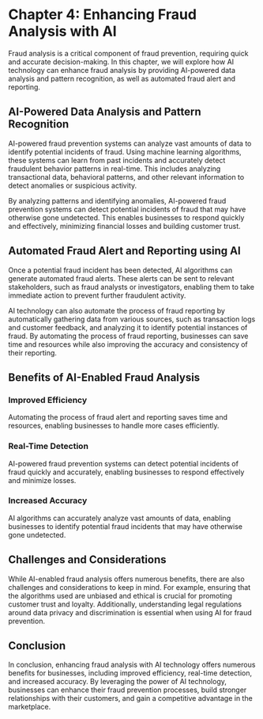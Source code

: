 Chapter 4: Enhancing Fraud Analysis with AI
===========================================

Fraud analysis is a critical component of fraud prevention, requiring quick and accurate decision-making. In this chapter, we will explore how AI technology can enhance fraud analysis by providing AI-powered data analysis and pattern recognition, as well as automated fraud alert and reporting.

AI-Powered Data Analysis and Pattern Recognition
------------------------------------------------

AI-powered fraud prevention systems can analyze vast amounts of data to identify potential incidents of fraud. Using machine learning algorithms, these systems can learn from past incidents and accurately detect fraudulent behavior patterns in real-time. This includes analyzing transactional data, behavioral patterns, and other relevant information to detect anomalies or suspicious activity.

By analyzing patterns and identifying anomalies, AI-powered fraud prevention systems can detect potential incidents of fraud that may have otherwise gone undetected. This enables businesses to respond quickly and effectively, minimizing financial losses and building customer trust.

Automated Fraud Alert and Reporting using AI
--------------------------------------------

Once a potential fraud incident has been detected, AI algorithms can generate automated fraud alerts. These alerts can be sent to relevant stakeholders, such as fraud analysts or investigators, enabling them to take immediate action to prevent further fraudulent activity.

AI technology can also automate the process of fraud reporting by automatically gathering data from various sources, such as transaction logs and customer feedback, and analyzing it to identify potential instances of fraud. By automating the process of fraud reporting, businesses can save time and resources while also improving the accuracy and consistency of their reporting.

Benefits of AI-Enabled Fraud Analysis
-------------------------------------

### Improved Efficiency

Automating the process of fraud alert and reporting saves time and resources, enabling businesses to handle more cases efficiently.

### Real-Time Detection

AI-powered fraud prevention systems can detect potential incidents of fraud quickly and accurately, enabling businesses to respond effectively and minimize losses.

### Increased Accuracy

AI algorithms can accurately analyze vast amounts of data, enabling businesses to identify potential fraud incidents that may have otherwise gone undetected.

Challenges and Considerations
-----------------------------

While AI-enabled fraud analysis offers numerous benefits, there are also challenges and considerations to keep in mind. For example, ensuring that the algorithms used are unbiased and ethical is crucial for promoting customer trust and loyalty. Additionally, understanding legal regulations around data privacy and discrimination is essential when using AI for fraud prevention.

Conclusion
----------

In conclusion, enhancing fraud analysis with AI technology offers numerous benefits for businesses, including improved efficiency, real-time detection, and increased accuracy. By leveraging the power of AI technology, businesses can enhance their fraud prevention processes, build stronger relationships with their customers, and gain a competitive advantage in the marketplace.

